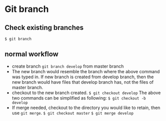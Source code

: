 # Git branch

## Check existing branches
`$ git branch`

## normal workflow
* create branch `git branch develop` from master branch
* The new branch would resemble the branch where the above command was typed in. If new branch is created from develop branch, then the new branch would have files that develop branch has, not the files of master branch.
* checkout to the new branch created.
    `$ git checkout develop`
    The above two commands can be simplified as following:
    `$ git checkout -b develop`
* If merge needed, checkout to the directory you would like to retain, then use `git merge`.
    `$ git checkout master`
    `$ git merge develop`
